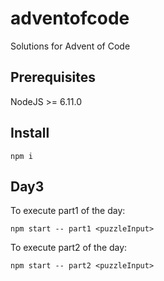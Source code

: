 # adventofcode
Solutions for Advent of Code

## Prerequisites

NodeJS >= 6.11.0

## Install

```
npm i
```

## Day3

To execute part1 of the day:

```
npm start -- part1 <puzzleInput>
```

To execute part2 of the day:

```
npm start -- part2 <puzzleInput>
```
